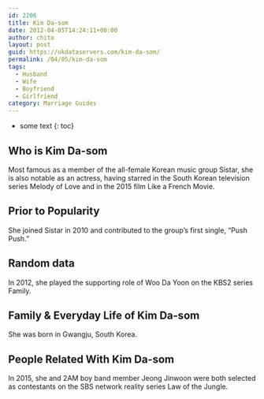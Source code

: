 ```yaml
---
id: 2206
title: Kim Da-som
date: 2012-04-05T14:24:11+00:00
author: chito
layout: post
guid: https://ukdataservers.com/kim-da-som/
permalink: /04/05/kim-da-som
tags:
  - Husband
  - Wife
  - Boyfriend
  - Girlfriend
category: Marriage Guides
---
```


* some text
{: toc}
          
          
## Who is  Kim Da-som
                  
                  
                  
Most famous as a member of the all-female Korean music group Sistar, she is also notable as an actress, having starred in the South Korean television series Melody of Love and in the 2015 film Like a French Movie.
                  
                
                
                
## Prior to Popularity 
                  
                  
                  
She joined Sistar in 2010 and contributed to the group&#8217;s first single, &#8220;Push Push.&#8221;
                  
                
                
                
## Random data 
                  
                  
                  
In 2012, she played the supporting role of Woo Da Yoon on the KBS2 series Family.
                  
                
                
                
## Family & Everyday Life of Kim Da-som
                  
                  
                  
She was born in Gwangju, South Korea.
                  
                
                
                
## People Related With  Kim Da-som
                  
                  
                  
In 2015, she and 2AM boy band member Jeong Jinwoon were both selected as contestants on the SBS network reality series Law of the Jungle.
                  
                
              
            
          
          
          
    
    
  
